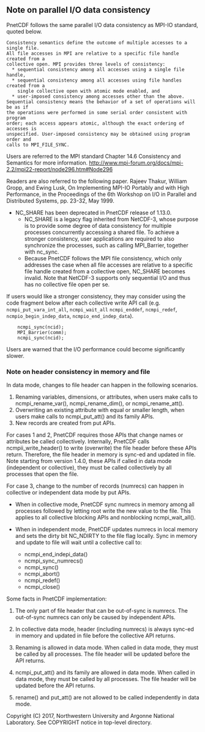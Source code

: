 ## Note on parallel I/O data consistency

PnetCDF follows the same parallel I/O data consistency as MPI-IO standard,
quoted below.

```
Consistency semantics define the outcome of multiple accesses to a single file.
All file accesses in MPI are relative to a specific file handle created from a
collective open. MPI provides three levels of consistency:
  * sequential consistency among all accesses using a single file handle,
  * sequential consistency among all accesses using file handles created from a
    single collective open with atomic mode enabled, and
  * user-imposed consistency among accesses other than the above.
Sequential consistency means the behavior of a set of operations will be as if
the operations were performed in some serial order consistent with program
order; each access appears atomic, although the exact ordering of accesses is
unspecified. User-imposed consistency may be obtained using program order and
calls to MPI_FILE_SYNC.
```

Users are referred to the MPI standard Chapter 14.6 Consistency and Semantics
for more information.
http://www.mpi-forum.org/docs/mpi-2.2/mpi22-report/node296.htm#Node296

Readers are also referred to the following paper.
Rajeev Thakur, William Gropp, and Ewing Lusk, On Implementing MPI-IO Portably
and with High Performance, in the Proceedings of the 6th Workshop on I/O in
Parallel and Distributed Systems, pp. 23-32, May 1999.

* NC_SHARE has been deprecated in PnetCDF release of 1.13.0.
  + NC_SHARE is a legacy flag inherited from NetCDF-3, whose purpose is to
    provide some degree of data consistency for multiple processes concurrently
    accessing a shared file. To achieve a stronger consistency, user
    applications are required to also synchronize the processes, such as
    calling MPI_Barrier, together with nc_sync.
  + Because PnetCDF follows the MPI file consistency, which only addresses the
    case when all file accesses are relative to a specific file handle created
    from a collective open, NC_SHARE becomes invalid. Note that NetCDF-3
    supports only sequential I/O and thus has no collective file open per se.

If users would like a stronger consistency, they may consider using the code
fragment below after each collective write API call (e.g.
`ncmpi_put_vara_int_all`, `ncmpi_wait_all` `ncmpi_enddef`, `ncmpi_redef`,
`ncmpio_begin_indep_data`, `ncmpio_end_indep_data`).
```
    ncmpi_sync(ncid);
    MPI_Barrier(comm);
    ncmpi_sync(ncid);
```
Users are warned that the I/O performance could become significantly slower.

### Note on header consistency in memory and file
In data mode, changes to file header can happen in the following scenarios.
  1. Renaming variables, dimensions, or attributes, when users make calls to
     ncmpi_rename_var(), ncmpi_rename_dim(), or ncmpi_rename_att().
  2. Overwriting an existing attribute with equal or smaller length, when users
     make calls to ncmpi_put_att() and its family APIs.
  3. New records are created from put APIs.

For cases 1 and 2, PnetCDF requires those APIs that change names or attributes
be called collectively. Internally, PnetCDF calls ncmpii_write_header() to
write (overwrite) the file header before these APIs return. Therefore, the file
header in memory is sync-ed and updated in file. Note starting from version
1.4.0, these APIs if called in data mode (independent or collective), they must
be called collectively by all processes that open the file.

For case 3, change to the number of records (numrecs) can happen in collective
or independent data mode by put APIs.
  * When in collective mode, PnetCDF sync numrecs in memory among all processes
    followed by letting root write the new value to the file. This applies to
    all collective blocking APIs and nonblocking ncmpi_wait_all().

  * When in independent mode, PnetCDF updates numrecs in local memory and sets
    the dirty bit NC_NDIRTY to the file flag locally. Sync in memory and update
    to file will wait until a collective call to:
    + ncmpi_end_indepi_data()
    + ncmpi_sync_numrecs()
    + ncmpi_sync()
    + ncmpi_abort()
    + ncmpi_redef()
    + ncmpi_close()

Some facts in PnetCDF implementation:
1. The only part of file header that can be out-of-sync is numrecs. The
   out-of-sync numrecs can only be caused by independent APIs.

2. In collective data mode, header (including numrecs) is always sync-ed in
   memory and updated in file before the collective API returns.

3. Renaming is allowed in data mode. When called in data mode, they must be
   called by all processes. The file header will be updated before the API
   returns.

4. ncmpi_put_att() and its family are allowed in data mode. When called in data
   mode, they must be called by all processes. The file header will be updated
   before the API returns.

5. rename() and put_att() are not allowed to be called independently in data
   mode.

Copyright (C) 2017, Northwestern University and Argonne National Laboratory.
See COPYRIGHT notice in top-level directory.

